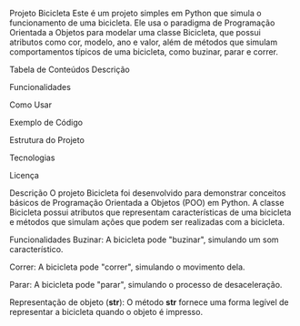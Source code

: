 Projeto Bicicleta
Este é um projeto simples em Python que simula o funcionamento de uma bicicleta. Ele usa o paradigma de Programação Orientada a Objetos para modelar uma classe Bicicleta, que possui atributos como cor, modelo, ano e valor, além de métodos que simulam comportamentos típicos de uma bicicleta, como buzinar, parar e correr.

Tabela de Conteúdos
Descrição

Funcionalidades

Como Usar

Exemplo de Código

Estrutura do Projeto

Tecnologias

Licença

Descrição
O projeto Bicicleta foi desenvolvido para demonstrar conceitos básicos de Programação Orientada a Objetos (POO) em Python. A classe Bicicleta possui atributos que representam características de uma bicicleta e métodos que simulam ações que podem ser realizadas com a bicicleta.

Funcionalidades
Buzinar: A bicicleta pode "buzinar", simulando um som característico.

Correr: A bicicleta pode "correr", simulando o movimento dela.

Parar: A bicicleta pode "parar", simulando o processo de desaceleração.

Representação de objeto (__str__): O método __str__ fornece uma forma legível de representar a bicicleta quando o objeto é impresso.
